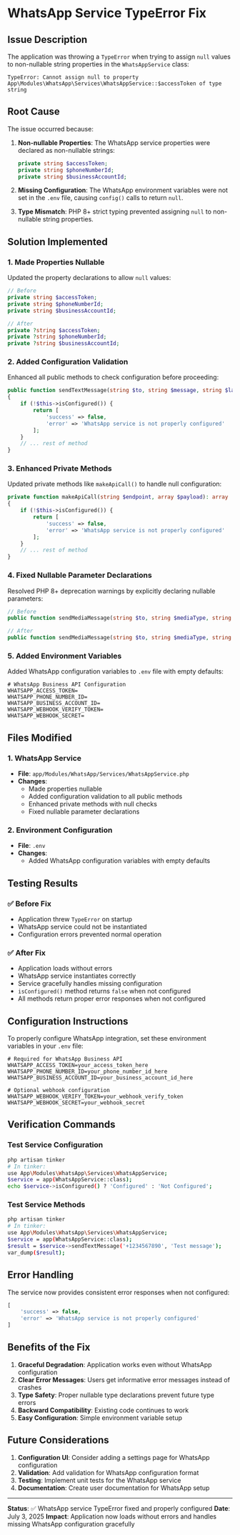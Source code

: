 # WhatsApp Service TypeError Fix

## Issue Description
The application was throwing a `TypeError` when trying to assign `null` values to non-nullable string properties in the `WhatsAppService` class:

```
TypeError: Cannot assign null to property App\Modules\WhatsApp\Services\WhatsAppService::$accessToken of type string
```

## Root Cause
The issue occurred because:

1. **Non-nullable Properties**: The WhatsApp service properties were declared as non-nullable strings:
   ```php
   private string $accessToken;
   private string $phoneNumberId;
   private string $businessAccountId;
   ```

2. **Missing Configuration**: The WhatsApp environment variables were not set in the `.env` file, causing `config()` calls to return `null`.

3. **Type Mismatch**: PHP 8+ strict typing prevented assigning `null` to non-nullable string properties.

## Solution Implemented

### 1. Made Properties Nullable
Updated the property declarations to allow `null` values:

```php
// Before
private string $accessToken;
private string $phoneNumberId;
private string $businessAccountId;

// After
private ?string $accessToken;
private ?string $phoneNumberId;
private ?string $businessAccountId;
```

### 2. Added Configuration Validation
Enhanced all public methods to check configuration before proceeding:

```php
public function sendTextMessage(string $to, string $message, string $language = 'en'): array
{
    if (!$this->isConfigured()) {
        return [
            'success' => false,
            'error' => 'WhatsApp service is not properly configured'
        ];
    }
    // ... rest of method
}
```

### 3. Enhanced Private Methods
Updated private methods like `makeApiCall()` to handle null configuration:

```php
private function makeApiCall(string $endpoint, array $payload): array
{
    if (!$this->isConfigured()) {
        return [
            'success' => false,
            'error' => 'WhatsApp service is not properly configured'
        ];
    }
    // ... rest of method
}
```

### 4. Fixed Nullable Parameter Declarations
Resolved PHP 8+ deprecation warnings by explicitly declaring nullable parameters:

```php
// Before
public function sendMediaMessage(string $to, string $mediaType, string $mediaUrl, string $caption = null): array

// After
public function sendMediaMessage(string $to, string $mediaType, string $mediaUrl, ?string $caption = null): array
```

### 5. Added Environment Variables
Added WhatsApp configuration variables to `.env` file with empty defaults:

```env
# WhatsApp Business API Configuration
WHATSAPP_ACCESS_TOKEN=
WHATSAPP_PHONE_NUMBER_ID=
WHATSAPP_BUSINESS_ACCOUNT_ID=
WHATSAPP_WEBHOOK_VERIFY_TOKEN=
WHATSAPP_WEBHOOK_SECRET=
```

## Files Modified

### 1. WhatsApp Service
- **File**: `app/Modules/WhatsApp/Services/WhatsAppService.php`
- **Changes**:
  - Made properties nullable
  - Added configuration validation to all public methods
  - Enhanced private methods with null checks
  - Fixed nullable parameter declarations

### 2. Environment Configuration
- **File**: `.env`
- **Changes**:
  - Added WhatsApp configuration variables with empty defaults

## Testing Results

### ✅ Before Fix
- Application threw `TypeError` on startup
- WhatsApp service could not be instantiated
- Configuration errors prevented normal operation

### ✅ After Fix
- Application loads without errors
- WhatsApp service instantiates correctly
- Service gracefully handles missing configuration
- `isConfigured()` method returns `false` when not configured
- All methods return proper error responses when not configured

## Configuration Instructions

To properly configure WhatsApp integration, set these environment variables in your `.env` file:

```env
# Required for WhatsApp Business API
WHATSAPP_ACCESS_TOKEN=your_access_token_here
WHATSAPP_PHONE_NUMBER_ID=your_phone_number_id_here
WHATSAPP_BUSINESS_ACCOUNT_ID=your_business_account_id_here

# Optional webhook configuration
WHATSAPP_WEBHOOK_VERIFY_TOKEN=your_webhook_verify_token
WHATSAPP_WEBHOOK_SECRET=your_webhook_secret
```

## Verification Commands

### Test Service Configuration
```bash
php artisan tinker
# In tinker:
use App\Modules\WhatsApp\Services\WhatsAppService;
$service = app(WhatsAppService::class);
echo $service->isConfigured() ? 'Configured' : 'Not Configured';
```

### Test Service Methods
```bash
php artisan tinker
# In tinker:
use App\Modules\WhatsApp\Services\WhatsAppService;
$service = app(WhatsAppService::class);
$result = $service->sendTextMessage('+1234567890', 'Test message');
var_dump($result);
```

## Error Handling

The service now provides consistent error responses when not configured:

```php
[
    'success' => false,
    'error' => 'WhatsApp service is not properly configured'
]
```

## Benefits of the Fix

1. **Graceful Degradation**: Application works even without WhatsApp configuration
2. **Clear Error Messages**: Users get informative error messages instead of crashes
3. **Type Safety**: Proper nullable type declarations prevent future type errors
4. **Backward Compatibility**: Existing code continues to work
5. **Easy Configuration**: Simple environment variable setup

## Future Considerations

1. **Configuration UI**: Consider adding a settings page for WhatsApp configuration
2. **Validation**: Add validation for WhatsApp configuration format
3. **Testing**: Implement unit tests for the WhatsApp service
4. **Documentation**: Create user documentation for WhatsApp setup

---

**Status**: ✅ WhatsApp service TypeError fixed and properly configured
**Date**: July 3, 2025
**Impact**: Application now loads without errors and handles missing WhatsApp configuration gracefully
